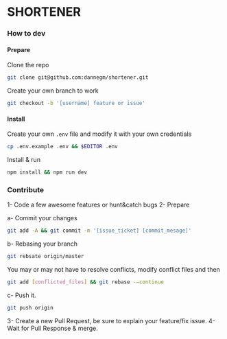# SHORTENER

### How to dev

#### Prepare

Clone the repo
```bash
git clone git@github.com:dannegm/shortener.git
```

Create your own branch to work
```bash
git checkout -b '[username] feature or issue'
```

#### Install

Create your own `.env` file and modify it with your own credentials
```bash
cp .env.example .env && $EDITOR .env
```

Install & run
```bash
npm install && npm run dev
```

### Contribute

1- Code a few awesome features or hunt&catch bugs
2- Prepare

a- Commit your changes
```bash
git add -A && git commit -m '[issue_ticket] [commit_mesage]'
```

b- Rebasing your branch
```bash
git rebsate origin/master
```

You may or may not have to resolve conflicts, modify conflict files and then

```bash
git add [conflicted_files] && git rebase -—continue
```

c- Push it.
```bash
git push origin
```

3- Create a new Pull Request, be sure to explain your feature/fix issue.
4- Wait for Pull Response & merge.